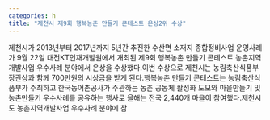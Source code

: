 ```yaml
---
categories: h
title: "제천시 제9회 행복농촌 만들기 콘테스트 은상2위 수상"
---
```

제천시가 2013년부터 2017년까지 5년간 추진한 수산면 소재지 종합정비사업 운영사례가 9월 22일 대전KT인재개발원에서 개최된 제9회 행복농촌 만들기 콘테스트 농촌지역개발사업 우수사례 분야에서 은상을 수상했다.이번 수상으로 제천시는 농림축산식품부 장관상과 함께 700만원의 시상금을 받게 된다.행복농촌 만들기 콘테스트는 농림축산식품부가 주최하고 한국농어촌공사가 주관하는 농촌 공동체 활성화 도모와 마을만들기 및 농촌만들기 우수사례를 공유하는 행사로 올해는 전국 2,440개 마을이 참여했다.제천시도 농촌지역개발사업 우수사례 분야에 참